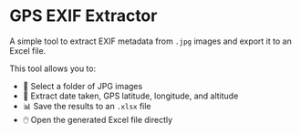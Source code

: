 # GPS EXIF Extractor

A simple tool to extract EXIF metadata from `.jpg` images and export it to an Excel file.

This tool allows you to:
- 📂 Select a folder of JPG images
- 📍 Extract date taken, GPS latitude, longitude, and altitude
- 📊 Save the results to an `.xlsx` file
- 🖱️ Open the generated Excel file directly
